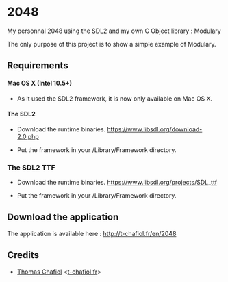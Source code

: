 2048
====

My personnal 2048 using the SDL2 and my own C Object library : Modulary

The only purpose of this project is to show a simple example of Modulary.

## Requirements ##

#### Mac OS X (Intel 10.5+) ####

* As it used the SDL2 framework, it is now only available on Mac OS X.
 
#### The SDL2 ####

* Download the runtime binaries. https://www.libsdl.org/download-2.0.php

* Put the framework in your /Library/Framework directory.

### The SDL2 TTF ###

* Download the runtime binaries. https://www.libsdl.org/projects/SDL_ttf

* Put the framework in your /Library/Framework directory.

## Download the application ##

  The application is available here :
  http://t-chafiol.fr/en/2048

## Credits

  - [Thomas Chafiol](http://github.com/ThomasChaf) <[t-chafiol.fr](http://t-chafiol.fr)>